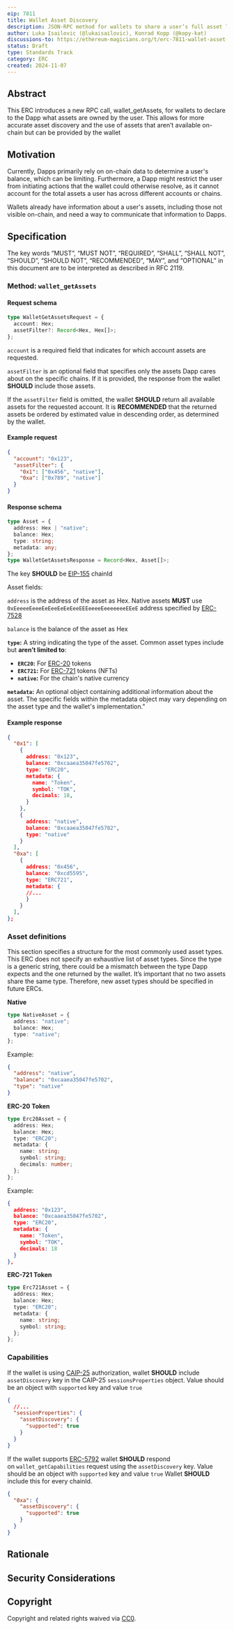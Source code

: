 ```yaml
---
eip: 7811
title: Wallet Asset Discovery
description: JSON-RPC method for wallets to share a user’s full asset list with Dapps, including assets not easily found through on-chain data alone
author: Luka Isailovic (@lukaisailovic), Konrad Kopp (@kopy-kat)
discussions-to: https://ethereum-magicians.org/t/erc-7811-wallet-asset-discovery/21639
status: Draft
type: Standards Track
category: ERC
created: 2024-11-07
---
```


## Abstract

This ERC introduces a new RPC call, wallet_getAssets, for wallets to declare to the Dapp what assets are owned by the user. This allows for more accurate asset discovery and the use of assets that aren’t available on-chain but can be provided by the wallet

## Motivation

Currently, Dapps primarily rely on on-chain data to determine a user's balance, which can be limiting. Furthermore, a Dapp might restrict the user from initiating actions that the wallet could otherwise resolve, as it cannot account for the total assets a user has across different accounts or chains.

Wallets already have information about a user's assets, including those not visible on-chain, and need a way to communicate that information to Dapps.

## Specification

The key words “MUST”, “MUST NOT”, “REQUIRED”, “SHALL”, “SHALL NOT”, “SHOULD”, “SHOULD NOT”, “RECOMMENDED”, “MAY”, and “OPTIONAL” in this document are to be interpreted as described in RFC 2119.

### Method: `wallet_getAssets`

#### Request schema

```ts
type WalletGetAssetsRequest = {
  account: Hex;
  assetFilter?: Record<Hex, Hex[]>;
};
```

`account` is a required field that indicates for which account assets are requested.

`assetFilter` is an optional field that specifies only the assets Dapp cares about on the specific chains. If it is provided, the response from the wallet **SHOULD** include those assets.

If the `assetFilter` field is omitted, the wallet **SHOULD** return all available assets for the requested account. It is **RECOMMENDED** that the returned assets be ordered by estimated value in descending order, as determined by the wallet.

#### Example request

```json
{
  "account": "0x123",
  "assetFilter": {
    "0x1": ["0x456", "native"],
    "0xa": ["0x789", "native"]
  }
}
```

#### Response schema

```ts
type Asset = {
  address: Hex | "native";
  balance: Hex;
  type: string;
  metadata: any;
};
type WalletGetAssetsResponse = Record<Hex, Asset[]>;
```

The key **SHOULD** be [EIP-155](./eip-155.md) chainId

Asset fields:

`address` is the address of the asset as Hex. Native assets **MUST** use `0xEeeeeEeeeEeEeeEeEeEeeEEEeeeeEeeeeeeeEEeE` address specified by [ERC-7528](./eip-7528.md)

`balance` is the balance of the asset as Hex

**`type`:** A string indicating the type of the asset. Common asset types include but **aren’t limited to**:

- **`ERC20`:** For [ERC-20](./eip-20.md) tokens
- **`ERC721`:** For [ERC-721](./eip-721.md) tokens (NFTs)
- **`native`:** For the chain's native currency

**`metadata`:** An optional object containing additional information about the asset. The specific fields within the metadata object may vary depending on the asset type and the wallet's implementation."

#### Example response

```json
{
  "0x1": [
    {
      address: "0x123",
      balance: "0xcaaea35047fe5702",
      type: "ERC20",
      metadata: {
        name: "Token",
        symbol: "TOK",
        decimals: 18,
      }
    },
    {
      address: "native",
      balance: "0xcaaea35047fe5702",
      type: "native"
    }
  ],
  "0xa": [
    {
      address: "0x456",
      balance: "0xcd5595",
      type: "ERC721",
      metadata: {
      //...
      }
    }
  ],
};
```

### Asset definitions

This section specifies a structure for the most commonly used asset types.
This ERC does not specify an exhaustive list of asset types.
Since the type is a generic string, there could be a mismatch between the type Dapp expects and the one returned by the wallet.
It’s important that no two assets share the same type.
Therefore, new asset types should be specified in future ERCs.

**Native**

```ts
type NativeAsset = {
  address: "native";
  balance: Hex;
  type: "native";
};
```

Example:

```json
{
  "address": "native",
  "balance": "0xcaaea35047fe5702",
  "type": "native"
}
```

**ERC-20 Token**

```ts
type Erc20Asset = {
  address: Hex;
  balance: Hex;
  type: "ERC20";
  metadata: {
    name: string;
    symbol: string;
    decimals: number;
  };
};
```

Example:

```json
{
  address: "0x123",
  balance: "0xcaaea35047fe5702",
  type: "ERC20",
  metadata: {
    name: "Token",
    symbol: "TOK",
    decimals: 18
  }
},
```

**ERC-721 Token**

```ts
type Erc721Asset = {
  address: Hex;
  balance: Hex;
  type: "ERC20";
  metadata: {
    name: string;
    symbol: string;
  };
};
```

### Capabilities

If the wallet is using [CAIP-25](https://github.com/ChainAgnostic/CAIPs/blob/0848f06f6cfc29ce619bccdd5035c1d500033b21/CAIPs/caip-25.md) authorization, wallet **SHOULD** include `assetDiscovery` key in the CAIP-25 `sessionsProperties` object. Value should be an object with `supported` key and value `true`

```json
{
  //...
  "sessionProperties": {
    "assetDiscovery": {
      "supported": true
    }
  }
}
```

If the wallet supports [ERC-5792](./eip-5792.md) wallet **SHOULD** respond on `wallet_getCapabilities` request using the `assetDiscovery` key. Value should be an object with `supported` key and value `true`
Wallet **SHOULD** include this for every chainId.

```json
{
  "0xa": {
    "assetDiscovery": {
      "supported": true
    }
  }
}
```

## Rationale

<!-- TODO -->

## Security Considerations

<!-- TODO -->

## Copyright

Copyright and related rights waived via [CC0](../LICENSE.md).
